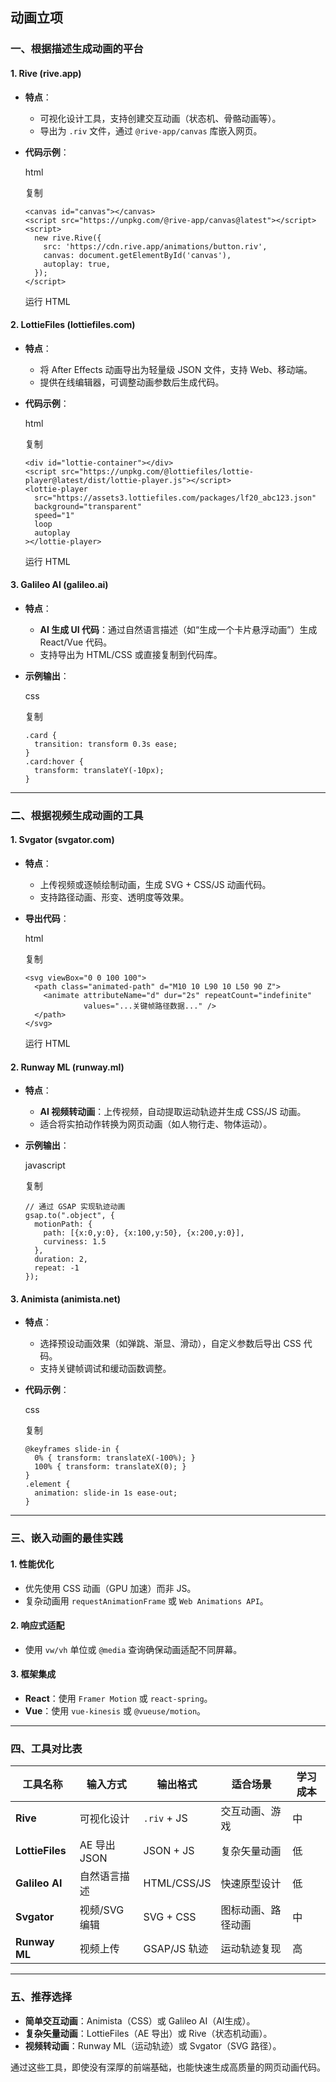 ## 动画立项

### **一、根据描述生成动画的平台**

#### 1. **Rive (rive.app)**

- **特点**：

  - 可视化设计工具，支持创建交互动画（状态机、骨骼动画等）。
  - 导出为 `.riv` 文件，通过 `@rive-app/canvas` 库嵌入网页。

- **代码示例**：

  html

  复制

  ```
  <canvas id="canvas"></canvas>
  <script src="https://unpkg.com/@rive-app/canvas@latest"></script>
  <script>
    new rive.Rive({
      src: 'https://cdn.rive.app/animations/button.riv',
      canvas: document.getElementById('canvas'),
      autoplay: true,
    });
  </script>
  ```

  运行 HTML

#### 2. **LottieFiles (lottiefiles.com)**

- **特点**：

  - 将 After Effects 动画导出为轻量级 JSON 文件，支持 Web、移动端。
  - 提供在线编辑器，可调整动画参数后生成代码。

- **代码示例**：

  html

  复制

  ```
  <div id="lottie-container"></div>
  <script src="https://unpkg.com/@lottiefiles/lottie-player@latest/dist/lottie-player.js"></script>
  <lottie-player
    src="https://assets3.lottiefiles.com/packages/lf20_abc123.json"
    background="transparent"
    speed="1"
    loop
    autoplay
  ></lottie-player>
  ```

  运行 HTML

#### 3. **Galileo AI (galileo.ai)**

- **特点**：

  - **AI 生成 UI 代码**：通过自然语言描述（如“生成一个卡片悬浮动画”）生成 React/Vue 代码。
  - 支持导出为 HTML/CSS 或直接复制到代码库。

- **示例输出**：

  css

  复制

  ```
  .card {
    transition: transform 0.3s ease;
  }
  .card:hover {
    transform: translateY(-10px);
  }
  ```

------

### **二、根据视频生成动画的工具**

#### 1. **Svgator (svgator.com)**

- **特点**：

  - 上传视频或逐帧绘制动画，生成 SVG + CSS/JS 动画代码。
  - 支持路径动画、形变、透明度等效果。

- **导出代码**：

  html

  复制

  ```
  <svg viewBox="0 0 100 100">
    <path class="animated-path" d="M10 10 L90 10 L50 90 Z">
      <animate attributeName="d" dur="2s" repeatCount="indefinite" 
               values="...关键帧路径数据..." />
    </path>
  </svg>
  ```

  运行 HTML

#### 2. **Runway ML (runway.ml)**

- **特点**：

  - **AI 视频转动画**：上传视频，自动提取运动轨迹并生成 CSS/JS 动画。
  - 适合将实拍动作转换为网页动画（如人物行走、物体运动）。

- **示例输出**：

  javascript

  复制

  ```
  // 通过 GSAP 实现轨迹动画
  gsap.to(".object", {
    motionPath: {
      path: [{x:0,y:0}, {x:100,y:50}, {x:200,y:0}],
      curviness: 1.5
    },
    duration: 2,
    repeat: -1
  });
  ```

#### 3. **Animista (animista.net)**

- **特点**：

  - 选择预设动画效果（如弹跳、渐显、滑动），自定义参数后导出 CSS 代码。
  - 支持关键帧调试和缓动函数调整。

- **代码示例**：

  css

  复制

  ```
  @keyframes slide-in {
    0% { transform: translateX(-100%); }
    100% { transform: translateX(0); }
  }
  .element {
    animation: slide-in 1s ease-out;
  }
  ```

------

### **三、嵌入动画的最佳实践**

#### 1. **性能优化**

- 优先使用 CSS 动画（GPU 加速）而非 JS。
- 复杂动画用 `requestAnimationFrame` 或 `Web Animations API`。

#### 2. **响应式适配**

- 使用 `vw/vh` 单位或 `@media` 查询确保动画适配不同屏幕。

#### 3. **框架集成**

- **React**：使用 `Framer Motion` 或 `react-spring`。
- **Vue**：使用 `vue-kinesis` 或 `@vueuse/motion`。

------

### **四、工具对比表**

| 工具名称        | 输入方式      | 输出格式     | 适合场景           | 学习成本 |
| --------------- | ------------- | ------------ | ------------------ | -------- |
| **Rive**        | 可视化设计    | `.riv` + JS  | 交互动画、游戏     | 中       |
| **LottieFiles** | AE 导出 JSON  | JSON + JS    | 复杂矢量动画       | 低       |
| **Galileo AI**  | 自然语言描述  | HTML/CSS/JS  | 快速原型设计       | 低       |
| **Svgator**     | 视频/SVG 编辑 | SVG + CSS    | 图标动画、路径动画 | 中       |
| **Runway ML**   | 视频上传      | GSAP/JS 轨迹 | 运动轨迹复现       | 高       |

------

### **五、推荐选择**

- **简单交互动画**：Animista（CSS）或 Galileo AI（AI生成）。
- **复杂矢量动画**：LottieFiles（AE 导出）或 Rive（状态机动画）。
- **视频转动画**：Runway ML（运动轨迹）或 Svgator（SVG 路径）。

通过这些工具，即使没有深厚的前端基础，也能快速生成高质量的网页动画代码。